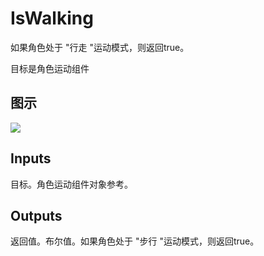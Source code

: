 # IsWalking

如果角色处于 "行走 "运动模式，则返回true。

目标是角色运动组件

## 图示

![]($-20221218-20183203.png)

## Inputs

目标。角色运动组件对象参考。  

## Outputs

返回值。布尔值。如果角色处于 "步行 "运动模式，则返回true。
